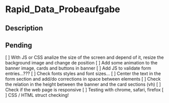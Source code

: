 # Rapid_Data_Probeaufgabe

## Description

## Pending

[ ] With JS or CSS analize the size of the screen and depend of it, resize the background image and change de position
[ ] Add some animation to the banner image, cards and buttons in banner
[ ] Add JS to validate form entries...???
[ ] Check fonts styles and font sizes...
[ ] Center the text in the form section and add/do corrections in space between elements
[ ] Check the relation in the height between the banner and the card sections (vh)
[ ] Check if the web page is responsive
[ ] Testing with chrome, safari, firefox
[ ] CSS / HTML struct checking!
